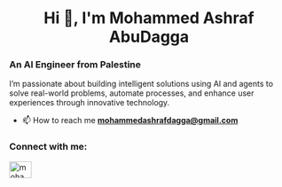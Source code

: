 <h1 align="center">Hi 👋, I'm Mohammed Ashraf AbuDagga</h1>
<h3 align="left">An AI Engineer from Palestine</h3>

<p align="left">
I’m passionate about building intelligent solutions using AI and agents to solve real-world problems, automate processes, and enhance user experiences through innovative technology.
</p>

- 📫 How to reach me **mohammedashrafdagga@gmail.com**

<h3 align="left">Connect with me:</h3>
<p align="left">
<a href="https://www.linkedin.com/in/mohammedashrafdagga/" target="blank"><img align="center" src="https://raw.githubusercontent.com/rahuldkjain/github-profile-readme-generator/master/src/images/icons/Social/linked-in-alt.svg" alt="mohammedashrafdagga" height="30" width="40" /></a>
</p>
